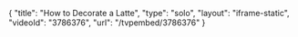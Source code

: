 {
    "title": "How to Decorate a Latte",
    "type": "solo",
    "layout": "iframe-static",
    "videoId": "3786376",
    "url": "\/tvpembed\/3786376"
}